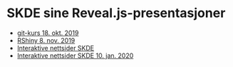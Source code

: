 # SKDE sine Reveal.js-presentasjoner

- [git-kurs 18. okt. 2019](https://skde-analyse.github.io/reveal-presentations/2019_10_18_git.html#/)
- [RShiny 8. nov. 2019](https://skde-analyse.github.io/reveal-presentations/2019_11_08_rshiny.html#/)
- [Interaktive nettsider SKDE](https://skde-analyse.github.io/reveal-presentations/2019_12_09_skdeprosjekt.html#/)
- [Interaktive nettsider SKDE 10. jan. 2020](https://skde-analyse.github.io/reveal-presentations/2020_01_10_skdeprosjekt.html#/)
